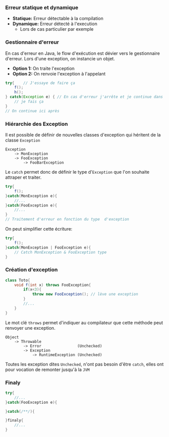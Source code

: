 ### Erreur statique et dynamique
- **Statique:** Erreur détectable à la compilation 
- **Dynamique:** Erreur détecté à l'execution 
	- Lors de cas particulier par exemple

### Gestionnaire d'erreur
En cas d'erreur en Java, le flow d'exécution est dévier vers le gestionnaire d'erreur.
Lors d'une exception, on instancie un objet.
- **Option 1:** On traite l'exception
- **Option 2:** On renvoie l'exception à l'appelant 

```java
try{    // J'essaye de faire ça
	f();
	h();
} catch(Exception e) { // En cas d'erreur j'arrête et je continue dans le catch
	// je fais ça
}
// On continue ici après
```

### Hiérarchie des Exception
Il est possible de définir de nouvelles classes d'exception qui héritent de la classe `Exception`
```
Exception
	-> MonException
	-> FooException
		-> FooBarException
```

Le `catch` permet donc de définir le type d'`Exception` que l'on souhaite attraper et traiter.
```java
try{
	f();
}catch(MonException e){
	//...
}catch(FooException e){
	//...
}
// Traitement d'erreur en fonction du type  d'exception
```

On peut simplifier cette écriture:
```java
try{
	f();
}catch(MonException | FooException e){
	// Catch MonException & FooException type
}
```

### Création d'exception
```java
class Toto{
	void f(int x) throws FooException{ 
		if(x<3){
			throw new FooException(); // lève une exception
		}
		//...
	}
}
```
Le mot clé `throws` permet d'indiquer au compilateur que cette méthode peut renvoyer une exception.


```
Object
	-> Throwable
		-> Error                (Unchecked)
		-> Exception
			-> RuntimeException (Unchecked)
```
Toutes les exception dites `Unchecked`, n'ont pas besoin d'être `catch`, elles ont pour vocation de remonter jusqu'à la `JVM` 

### Finaly
```java
try{
	//...
}catch(FooException e){

}catch(/**/){

}finaly{
	//...
}
```



